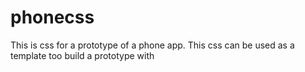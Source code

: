 # phonecss
This is css for a prototype of a phone app.
This css can be used as a template too build a prototype with
